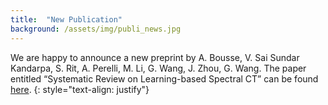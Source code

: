 ```yaml
---
title:  "New Publication"
background: /assets/img/publi_news.jpg
---
```

We are happy to announce a new preprint by A. Bousse, V. Sai Sundar Kandarpa, S. Rit, A. Perelli, M. Li, G. Wang, J. Zhou, G. Wang. The paper entitled “Systematic Review on Learning-based Spectral CT” can be found [here](https://arxiv.org/abs/2304.07588).
{: style="text-align: justify"}
